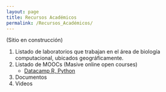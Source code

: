 ```yaml
---
layout: page
title: Recursos Académicos
permalink: /Recursos_Académicos/
---
```


(Sitio en construcción)

1. Listado de laboratorios que trabajan en el área de biología computacional, ubicados geográficamente.
2. Listado de MOOCs (Masive online open courses)
    * [Datacamp R, Python](https://www.datacamp.com/?utm_source=fb_paid&utm_medium=fb_desktop&utm_campaign=fb_ppa_23)
3. Documentos
4. Videos

